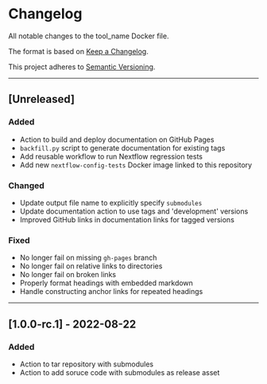 # Changelog
All notable changes to the tool_name Docker file.

The format is based on [Keep a Changelog](https://keepachangelog.com/en/1.0.0/).

This project adheres to [Semantic Versioning](https://semver.org/spec/v2.0.0.html).

---

## [Unreleased]
### Added
- Action to build and deploy documentation on GitHub Pages
- `backfill.py` script to generate documentation for existing tags
- Add reusable workflow to run Nextflow regression tests
- Add new `nextflow-config-tests` Docker image linked to this repository

### Changed
- Update output file name to explicitly specify `submodules`
- Update documentation action to use tags and 'development' versions
- Improved GitHub links in documentation links for tagged versions

### Fixed
- No longer fail on missing `gh-pages` branch
- No longer fail on relative links to directories
- No longer fail on broken links
- Properly format headings with embedded markdown
- Handle constructing anchor links for repeated headings

---

## [1.0.0-rc.1] - 2022-08-22
### Added
- Action to tar repository with submodules
- Action to add soruce code with submodules as release asset
